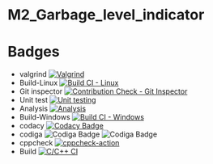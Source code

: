 # M2_Garbage_level_indicator
# Badges
- valgrind 
[![Valgrind](https://github.com/SaraniyaaSankar/M2_Garbage_level_indicator/actions/workflows/valgrind.yml/badge.svg)](https://github.com/SaraniyaaSankar/M2_Garbage_level_indicator/actions/workflows/valgrind.yml)
- Build-Linux
[![Build CI - Linux](https://github.com/SaraniyaaSankar/M2_Garbage_level_indicator/actions/workflows/Build_Linux.yml/badge.svg)](https://github.com/SaraniyaaSankar/M2_Garbage_level_indicator/actions/workflows/Build_Linux.yml)
- Git inspector
[![Contribution Check - Git Inspector](https://github.com/SaraniyaaSankar/M2_Garbage_level_indicator/actions/workflows/git_inspector.yml/badge.svg)](https://github.com/SaraniyaaSankar/M2_Garbage_level_indicator/actions/workflows/git_inspector.yml)
- Unit test
[![Unit testing](https://github.com/SaraniyaaSankar/M2_Garbage_level_indicator/actions/workflows/unit-test.yml/badge.svg)](https://github.com/SaraniyaaSankar/M2_Garbage_level_indicator/actions/workflows/unit-test.yml)
- Analysis
[![Analysis](https://github.com/SaraniyaaSankar/M2_Garbage_level_indicator/actions/workflows/Analysis.yml/badge.svg)](https://github.com/SaraniyaaSankar/M2_Garbage_level_indicator/actions/workflows/Analysis.yml)
- Build-Windows
[![Build CI - Windows](https://github.com/SaraniyaaSankar/M2_Garbage_level_indicator/actions/workflows/Build_Windows.yml/badge.svg)](https://github.com/SaraniyaaSankar/M2_Garbage_level_indicator/actions/workflows/Build_Windows.yml)
- codacy
[![Codacy Badge](https://app.codacy.com/project/badge/Grade/d4cd47cb01d740fe96445feb7cebc9b8)](https://www.codacy.com/gh/SaraniyaaSankar/M2_Garbage_level_indicator/dashboard?utm_source=github.com&amp;utm_medium=referral&amp;utm_content=SaraniyaaSankar/M2_Garbage_level_indicator&amp;utm_campaign=Badge_Grade)
- codiga
![Codiga Badge](https://api.codiga.io/project/32955/score/svg)
![Codiga Badge](https://api.codiga.io/project/32955/status/svg)
- cppcheck
[![cppcheck-action](https://github.com/SaraniyaaSankar/M2_Garbage_level_indicator/actions/workflows/cppcheck.yml/badge.svg)](https://github.com/SaraniyaaSankar/M2_Garbage_level_indicator/actions/workflows/cppcheck.yml)
- Build
[![C/C++ CI](https://github.com/SaraniyaaSankar/M2_Garbage_level_indicator/actions/workflows/c-cpp.yml/badge.svg)](https://github.com/SaraniyaaSankar/M2_Garbage_level_indicator/actions/workflows/c-cpp.yml)
